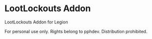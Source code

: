 # LootLockouts Addon
LootLockouts Addon for Legion

For personal use only. Rights belong to pphdev. Distribution prohibited.
